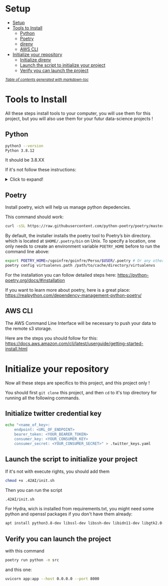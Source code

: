 # Setup

- [Setup](#setup)
- [Tools to Install](#tools-to-install)
  * [Python](#python)
  * [Poetry](#poetry)
  * [direnv](#direnv)
  * [AWS CLI](#aws-cli)
- [Initialize your repository](#initialize-your-repository)
  * [Initialize direnv](#initialize-direnv)
  * [Launch the script to initialize your project](#launch-the-script-to-initialize-your-project)
  * [Verify you can launch the project](#verify-you-can-launch-the-project)

<small><i><a href='http://ecotrust-canada.github.io/markdown-toc/'>Table of contents generated with markdown-toc</a></i></small>


# Tools to Install

All these steps install tools to your computer, you will use them for this project, but you will also use them for your futur data-science projects !

## Python

```sh
python3 --version
Python 3.8.12
```

It should be 3.8.XX

If it's not follow these instructions:

<details>
  <summary>Click to expand!</summary>
  
	1. Run the following commands as root or user with sudo access to update the packages list and install the prerequisites:
	```sh
	sudo apt update
	sudo apt install software-properties-common
	```

	2. Add the deadsnakes PPA to your system’s sources list:
	```sh
	sudo add-apt-repository ppa:deadsnakes/ppa
	```

		When prompted press `Enter` to continue:
	```sh
	Output
	Press [ENTER] to continue or Ctrl-c to cancel adding it.
	```

	3. Once the repository is enabled, install Python 3.8 with:
	```sh
	sudo apt install python3.8
	```

	4. Verify that the installation was successful by typing:
	```sh
	python3.8 --version
	```

	```sh
	Output
	Python 3.8.X
	```
</details>


## Poetry

Install poetry, wich will help us manage python depedencies. 

This command should work:

```sh
curl -sSL https://raw.githubusercontent.com/python-poetry/poetry/master/get-poetry.py | python3 -
```
By default, the installer installs the poetry tool to Poetry’s bin directory. which is located at `$HOME/.poetry/bin` on Unix.
To specify a location, one only needs to create an environment variable `POETRY_HOME` before to run the command line above:
```sh
export POETRY_HOME=/sgoinfre/goinfre/Perso/$USER/.poetry # Or any other desired location
poetry config virtualenvs.path /path/to/cache/directory/virtualenvs
```

For the installation you can follow detailed steps here: <https://python-poetry.org/docs/#installation>

If you want to learn more about poetry, here is a great place: <https://realpython.com/dependency-management-python-poetry/>


## AWS CLI

The AWS Command Line Interface will be necessary to push your data to the remote s3 storage.

Here are the steps you should follow for this: <https://docs.aws.amazon.com/cli/latest/userguide/getting-started-install.html>


# Initialize your repository

Now all these steps are specifics to this project, and this project only !

You should first `git clone` this project, and then `cd` to it's top directory for running all the following commands.

## Initialize twitter credential key

```sh
echo "<name_of_key>:
  	endpoint: <URL_OF_ENDPOINT>
  	bearer_token: <YOUR_BEARER_TOKEN>
  	consumer_key: <YOUR_CONSUMER_KEY>
  	consumer_secret: <YOUR_CONSUMER_SECRET>" > .twitter_keys.yaml
```


## Launch the script to initialize your project

If it's not with execute rights, you should add them

```sh
chmod +x .42AI/init.sh
```

Then you can run the script

```sh
.42AI/init.sh
```

For Hydra, wich is installed from requirements.txt, you might need some python and openssl packages if you don't have them already:

```sh
apt install python3.8-dev libssl-dev libssh-dev libidn11-dev libgtk2.0-dev
```

## Verify you can launch the project

with this command

```sh
poetry run python -m src
```

and this one:

```sh
uvicorn app:app --host 0.0.0.0 --port 8000
```
